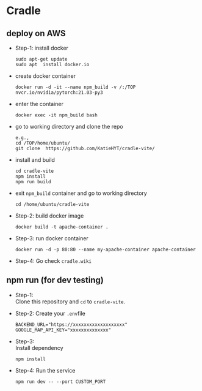 # Cradle

## deploy on AWS
- Step-1: install docker
  ```
  sudo apt-get update
  sudo apt  install docker.io
  ```
- create docker container
  ```
  docker run -d -it --name npm_build -v /:/TOP nvcr.io/nvidia/pytorch:21.03-py3
  ```

- enter the container
  ```
  docker exec -it npm_build bash
  ```

- go to working directory and clone the repo
  ```
  e.g.,
  cd /TOP/home/ubuntu/
  git clone  https://github.com/KatieHYT/cradle-vite/
  ```

- install and build
  ```
  cd cradle-vite
  npm install
  npm run build
  ```

- exit `npm_build` container and go to working directory
  ```
  cd /home/ubuntu/cradle-vite
  ```
   
- Step-2: build docker image
  ```
  docker build -t apache-container .
  ```

- Step-3: run docker container
  ```
  docker run -d -p 80:80 --name my-apache-container apache-container
  ```

- Step-4:
  Go check `cradle.wiki`

## npm run (for dev testing)
- Step-1:  
  Clone this repository and `cd` to `cradle-vite`.

- Step-2: 
  Create your `.env`file
  ```
  BACKEND_URL="https://xxxxxxxxxxxxxxxxxxx"
  GOOGLE_MAP_API_KEY="xxxxxxxxxxxxxx"
  ```
   
- Step-3:  
  Install dependency
  ```
  npm install
  ```
- Step-4:
  Run the service
  ```
  npm run dev -- --port CUSTOM_PORT
  ```

